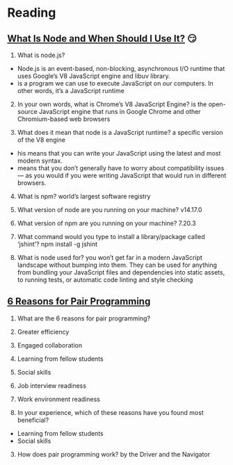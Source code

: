 # Reading 

## [What Is Node and When Should I Use It?](https://www.sitepoint.com/an-introduction-to-node-js/) 😏

1. What is node.js?
- Node.js is an event-based, non-blocking, asynchronous I/O runtime that uses Google’s V8 JavaScript engine and libuv library.
- is a program we can use to execute JavaScript on our computers. In other words, it’s a JavaScript runtime

2. In your own words, what is Chrome’s V8 JavaScript Engine?
is the open-source JavaScript engine that runs in Google Chrome and other Chromium-based web browsers

3. What does it mean that node is a JavaScript runtime?
a specific version of the V8 engine
  - his means that you can write your JavaScript using the latest and most modern syntax.
  -  means that you don’t generally have to worry about compatibility issues — as you would if you were writing JavaScript that would run in different browsers.

4. What is npm?
 world’s largest software registry

5. What version of node are you running on your machine?
v14.17.0

6. What version of npm are you running on your machine?
7.20.3

7. What command would you type to install a library/package called ‘jshint’?
npm install -g jshint

8. What is node used for?
you won’t get far in a modern JavaScript landscape without bumping into them. They can be used for anything from bundling your JavaScript files and dependencies into static assets, to running tests, or automatic code linting and style checking


## [6 Reasons for Pair Programming](https://www.codefellows.org/blog/6-reasons-for-pair-programming/) 

1. What are the 6 reasons for pair programming?
  1. Greater efficiency
  2. Engaged collaboration
  3. Learning from fellow students
  4. Social skills
  5. Job interview readiness
  6. Work environment readiness

2. In your experience, which of these reasons have you found most beneficial?
- Learning from fellow students
 - Social skills

3. How does pair programming work?
 by the Driver and the Navigator